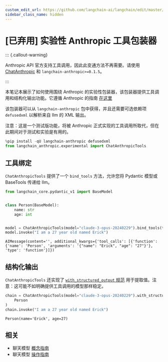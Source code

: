 ```yaml
---
custom_edit_url: https://github.com/langchain-ai/langchain/edit/master/docs/docs/integrations/chat/anthropic_functions.ipynb
sidebar_class_name: hidden
---
```


# [已弃用] 实验性 Anthropic 工具包装器

::: {.callout-warning}

Anthropic API 官方支持工具调用，因此此变通方法不再需要。请使用 [ChatAnthropic](/docs/integrations/chat/anthropic) 和 `langchain-anthropic>=0.1.5`。

:::

本笔记本展示了如何使用围绕 Anthropic 的实验性包装器，该包装器提供工具调用和结构化输出功能。它遵循 Anthropic 的指南 [在这里](https://docs.anthropic.com/claude/docs/functions-external-tools)

该包装器可以从 `langchain-anthropic` 包中获得，并且还需要可选依赖项 `defusedxml` 以解析来自 llm 的 XML 输出。

注意：这是一个测试版功能，将被 Anthropic 正式实现的工具调用所取代，但在此期间对于测试和实验是有用的。

```python
%pip install -qU langchain-anthropic defusedxml
from langchain_anthropic.experimental import ChatAnthropicTools
```

## 工具绑定

`ChatAnthropicTools` 提供了一个 `bind_tools` 方法，允许您将 Pydantic 模型或 BaseTools 传递给 llm。

```python
from langchain_core.pydantic_v1 import BaseModel


class Person(BaseModel):
    name: str
    age: int


model = ChatAnthropicTools(model="claude-3-opus-20240229").bind_tools(tools=[Person])
model.invoke("I am a 27 year old named Erick")
```



```output
AIMessage(content='', additional_kwargs={'tool_calls': [{'function': {'name': 'Person', 'arguments': '{"name": "Erick", "age": "27"}'}, 'type': 'function'}]})
```

## 结构化输出

`ChatAnthropicTools` 还实现了 [`with_structured_output` 规范](/docs/how_to/structured_output) 用于提取值。注意：这可能不如明确提供工具调用的模型那样稳定。

```python
chain = ChatAnthropicTools(model="claude-3-opus-20240229").with_structured_output(
    Person
)
chain.invoke("I am a 27 year old named Erick")
```

```output
Person(name='Erick', age=27)
```

## 相关

- 聊天模型 [概念指南](/docs/concepts/#chat-models)
- 聊天模型 [操作指南](/docs/how_to/#chat-models)